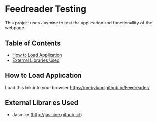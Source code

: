 # Feedreader Testing

This project uses Jasmine to test the application and functionallity of the webpage.


## Table of Contents

* [How to Load Application](#how_to_load_application)
* [External Libraries Used](#external_libraries_used)

## How to Load Application

Load this link into your browser https://mebylund.github.io/Feedreader/

## External Libraries Used

* Jasmine (http://jasmine.github.io/)
